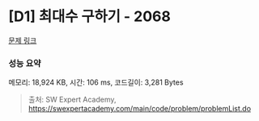 # [D1] 최대수 구하기 - 2068 

[문제 링크](https://swexpertacademy.com/main/code/problem/problemDetail.do?contestProbId=AV5QQhbqA4QDFAUq) 

### 성능 요약

메모리: 18,924 KB, 시간: 106 ms, 코드길이: 3,281 Bytes



> 출처: SW Expert Academy, https://swexpertacademy.com/main/code/problem/problemList.do